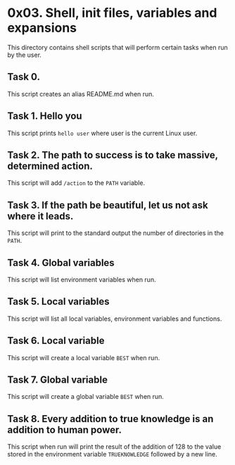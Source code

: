 # 0x03. Shell, init files, variables and expansions
This directory contains shell scripts that will perform certain tasks when run by the user.
 
## Task 0. <o>
This script creates an alias README.md when run.
 
## Task 1. Hello you
This script prints `hello user` where user is the current Linux user.

## Task 2. The path to success is to take massive, determined action.
This script will add `/action` to the `PATH` variable.

## Task 3. If the path be beautiful, let us not ask where it leads.
This script will print to the standard output the number of directories in the `PATH`.

## Task 4. Global variables
This script will list environment variables when run.

## Task 5. Local variables
This script will list all local variables, environment variables and functions.

## Task 6. Local variable
This script will create a local variable `BEST` when run.

## Task 7. Global variable
This script will create a global variable `BEST` when run.

## Task 8. Every addition to true knowledge is an addition to human power.
This script when run will print the result of the addition of 128 to the value stored in the environment variable `TRUEKNOWLEDGE` followed by a new line.
